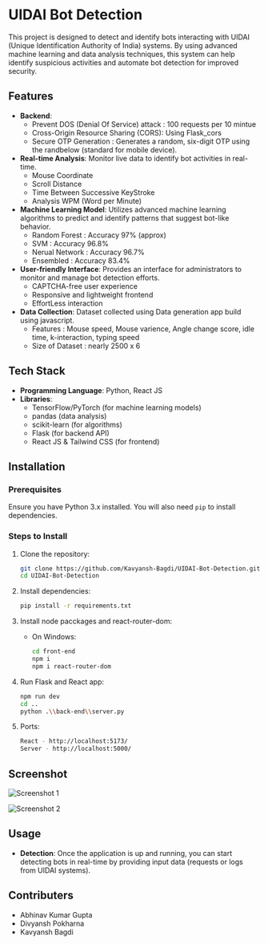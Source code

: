 # UIDAI Bot Detection

This project is designed to detect and identify bots interacting with UIDAI (Unique Identification Authority of India) systems. By using advanced machine learning and data analysis techniques, this system can help identify suspicious activities and automate bot detection for improved security.

## Features

- **Backend**: 
  - Prevent DOS (Denial Of Service) attack : 100 requests per 10 mintue
  - Cross-Origin Resource Sharing (CORS): Using Flask_cors
  - Secure OTP Generation : Generates a random, six-digit OTP using the randbelow
  (standard for mobile device).
- **Real-time Analysis**: Monitor live data to identify bot activities in real-time.
  - Mouse Coordinate
  - Scroll Distance
  - Time Between Successive KeyStroke
  - Analysis WPM (Word per Minute)
- **Machine Learning Model**: Utilizes advanced machine learning algorithms to predict and identify patterns that suggest bot-like behavior.
  - Random Forest : Accuracy 97% (approx)
  - SVM : Accuracy 96.8%
  - Nerual Network : Accuracy 96.7%
  - Ensembled : Accuracy 83.4%
- **User-friendly Interface**: Provides an interface for administrators to monitor and manage bot detection efforts.
  - CAPTCHA-free user experience
  - Responsive and lightweight frontend
  - EffortLess interaction
- **Data Collection**: Dataset collected using Data generation app build using javascript.
  - Features : Mouse speed, Mouse varience, Angle change score, idle time, k-interaction, typing speed
  - Size of Dataset : nearly 2500 x 6

## Tech Stack

- **Programming Language**: Python, React JS
- **Libraries**: 
  - TensorFlow/PyTorch (for machine learning models)
  - pandas (data analysis)
  - scikit-learn (for algorithms)
  - Flask (for backend API)
  - React JS & Tailwind CSS (for frontend)

## Installation

### Prerequisites

Ensure you have Python 3.x installed. You will also need `pip` to install dependencies.

### Steps to Install

1. Clone the repository:
    ```bash
    git clone https://github.com/Kavyansh-Bagdi/UIDAI-Bot-Detection.git
    cd UIDAI-Bot-Detection
    ```

2.  Install dependencies:
    ```bash
    pip install -r requirements.txt
    ```

3. Install node pacckages and react-router-dom:
    - On Windows:
        ```bash
        cd front-end
        npm i 
        npm i react-router-dom
        ```

4. Run Flask and React app:
    ```bash
    npm run dev
    cd ..
    python .\\back-end\\server.py
    ```
5. Ports:
    ```bash
    React - http://localhost:5173/
    Server - http://localhost:5000/
    ```
## Screenshot

![Screenshot 1](<WhatsApp Image 2024-11-09 at 06.50.48_ec02b11b.jpg>)

![Screenshot 2](<WhatsApp Image 2024-11-09 at 06.50.26_3cc9ecce.jpg>)

## Usage

- **Detection**: 
  Once the application is up and running, you can start detecting bots in real-time by providing input data (requests or logs from UIDAI systems).

## Contributers

- Abhinav Kumar Gupta
- Divyansh Pokharna
- Kavyansh Bagdi


